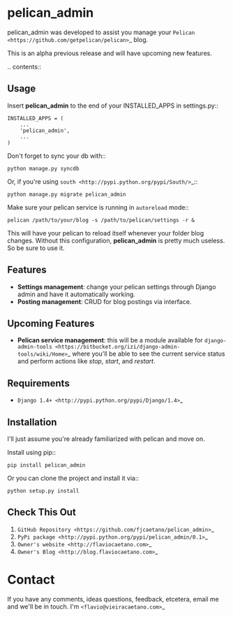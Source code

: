pelican_admin
======================
pelican_admin was developed to assist you manage your `Pelican <https://github.com/getpelican/pelican>`_ blog.

This is an alpha previous release and will have upcoming new features.

.. contents::

Usage
-----

Insert **pelican_admin** to the end of your INSTALLED_APPS in settings.py::

    INSTALLED_APPS = (
        ...
        'pelican_admin',
        ...
    )
    
Don't forget to sync your db with::

	python manage.py syncdb
	
Or, if you're using `south <http://pypi.python.org/pypi/South/>`_::

	python manage.py migrate pelican_admin
	
Make sure your pelican service is running in `autoreload` mode::

	pelican /path/to/your/blog -s /path/to/pelican/settings -r &
	
This will have your pelican to reload itself whenever your folder blog changes. Without this configuration, **pelican_admin** is pretty much useless. So be sure to use it.

Features
--------

- **Settings management**: change your pelican settings through Django admin and have it automatically working.
- **Posting management**: CRUD for blog postings via interface.

Upcoming Features
-----------------
- **Pelican service management**: this will be a module available for `django-admin-tools <https://bitbucket.org/izi/django-admin-tools/wiki/Home>`_ where you'll be able to see the current service status and perform actions like *stop*, *start*, and *restart*.

Requirements
------------
* `Django 1.4+ <http://pypi.python.org/pypi/Django/1.4>`_

Installation
------------
I'll just assume you're already familiarized with pelican and move on.

Install using pip::

    pip install pelican_admin
    
Or you can clone the project and install it via::

    python setup.py install

Check This Out
--------------
1. `GitHub Repository <https://github.com/fjcaetano/pelican_admin>`_
2. `PyPi package <http://pypi.python.org/pypi/pelican_admin/0.1>`_
3. `Owner's website <http://flaviocaetano.com>`_
4. `Owner's Blog <http://blog.flaviocaetano.com>`_


Contact
==============
If you have any comments, ideas questions, feedback, etcetera, email me and we'll be in touch. I'm `<flavio@vieiracaetano.com>`_
